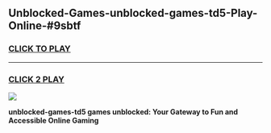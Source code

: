 
## Unblocked-Games-unblocked-games-td5-Play-Online-#9sbtf
<h3>
<a href="https://premium.freeplayer.one?title=unblocked-games-td5&ref=24F">CLICK TO PLAY</a></h3>
<hr>

<h3>
<a href="https://premium.freeplayer.one?title=unblocked-games-td5&ref=24F">CLICK 2 PLAY</a>
  
</h3>

<a href="https://premium.freeplayer.one?title=unblocked-games-td5&ref=24F/"><img src="https://clearcache.store/games.png"></a>


**unblocked-games-td5 games unblocked: Your Gateway to Fun and Accessible Online Gaming**
